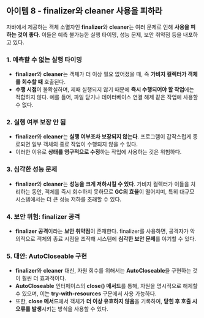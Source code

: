 ## **아이템 8 -  finalizer와 cleaner 사용을 피하라**

자바에서 제공하는 객체 소멸자인 **finalizer**와 **cleaner**는 여러 문제로 인해 **사용을 피하는 것이 좋다**. 이들은 예측 불가능한 실행 타이밍, 성능 문제, 보안 취약점 등을 내포하고 있다.

### 1. **예측할 수 없는 실행 타이밍**

- **finalizer**와 **cleaner**는 객체가 더 이상 필요 없어졌을 때, 즉 **가비지 컬렉터가 객체를 회수할 때** 호출된다.
- **수행 시점**이 불확실하며, 제때 실행되지 않기 때문에 **즉시 수행되어야 할 작업**에는 적합하지 않다. 예를 들어, 파일 닫기나 데이터베이스 연결 해제 같은 작업에 사용할 수 없다.

### 2. **실행 여부 보장 안 됨**

- **finalizer**와 **cleaner**는 **실행 여부조차 보장되지 않는다**. 프로그램이 갑작스럽게 종료되면 일부 객체의 종료 작업이 수행되지 않을 수 있다.
- 이러한 이유로 **상태를 영구적으로 수정**하는 작업에 사용하는 것은 위험하다.

### 3. **심각한 성능 문제**

- **finalizer**와 **cleaner**는 **성능을 크게 저하시킬 수 있다**. 가비지 컬렉터가 이들을 처리하는 동안, 객체를 즉시 회수하지 못하므로 **GC의 효율**이 떨어지며, 특히 대규모 시스템에서는 더 큰 성능 저하를 초래할 수 있다.

### 4. **보안 위험: finalizer 공격**

- **finalizer 공격**이라는 **보안 취약점**이 존재한다. finalizer를 사용하면, 공격자가 악의적으로 객체의 종료 시점을 조작해 시스템에 **심각한 보안 문제**를 야기할 수 있다.

### 5. **대안: AutoCloseable 구현**

- **finalizer**와 **cleaner** 대신, 자원 회수를 위해서는 **AutoCloseable**을 구현하는 것이 훨씬 더 효과적이다.
- **AutoCloseable** 인터페이스의 **close() 메서드**를 통해, 자원을 명시적으로 해제할 수 있으며, 이는 **try-with-resources** 구문에서 사용 가능하다.
- 또한, **close 메서드**에서 객체가 **더 이상 유효하지 않음**을 기록하여, **닫힌 후 호출 시 오류를 발생**시키는 방식을 사용할 수 있다.

